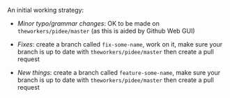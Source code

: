 An initial working strategy:

+ _Minor typo/grammar changes_: OK to be made on `theworkers/pidee/master` (as this is aided by Github Web GUI)

+ _Fixes_: create a branch called `fix-some-name`, work on it, make sure your branch is up to date with `theworkers/pidee/master` then create a pull request

+ _New things_: create a branch called `feature-some-name`, make sure your branch is up to date with `theworkers/pidee/master` then create a pull request
